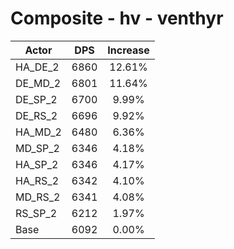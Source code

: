# Composite - hv - venthyr
| Actor | DPS | Increase |
|---|:---:|:---:|
|HA_DE_2|6860|12.61%|
|DE_MD_2|6801|11.64%|
|DE_SP_2|6700|9.99%|
|DE_RS_2|6696|9.92%|
|HA_MD_2|6480|6.36%|
|MD_SP_2|6346|4.18%|
|HA_SP_2|6346|4.17%|
|HA_RS_2|6342|4.10%|
|MD_RS_2|6341|4.08%|
|RS_SP_2|6212|1.97%|
|Base|6092|0.00%|
